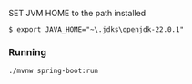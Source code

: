 
SET JVM HOME to the path installed
```shell
$ export JAVA_HOME="~\.jdks\openjdk-22.0.1"
```


### Running

```shell
./mvnw spring-boot:run
```
